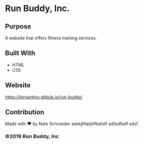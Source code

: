 # Run Buddy, Inc.

## Purpose
A website that offers fitness training services.

## Built With
* HTML
* CSS

## Website
https://lernantino.gitbub.io/run-buddy/

## Contribution
Made with ❤️ by Nate Schroeder
adskjhfakjhfkahdf
adfadfadf
adsf

### ©️2019 Run Buddy, Inc

